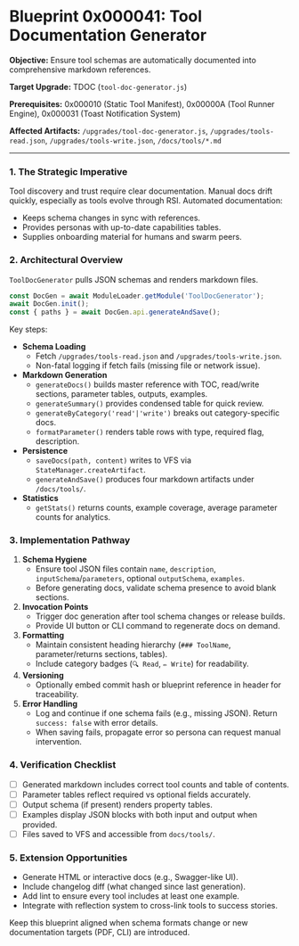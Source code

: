 # Blueprint 0x000041: Tool Documentation Generator

**Objective:** Ensure tool schemas are automatically documented into comprehensive markdown references.

**Target Upgrade:** TDOC (`tool-doc-generator.js`)

**Prerequisites:** 0x000010 (Static Tool Manifest), 0x00000A (Tool Runner Engine), 0x000031 (Toast Notification System)

**Affected Artifacts:** `/upgrades/tool-doc-generator.js`, `/upgrades/tools-read.json`, `/upgrades/tools-write.json`, `/docs/tools/*.md`

---

### 1. The Strategic Imperative
Tool discovery and trust require clear documentation. Manual docs drift quickly, especially as tools evolve through RSI. Automated documentation:
- Keeps schema changes in sync with references.
- Provides personas with up-to-date capabilities tables.
- Supplies onboarding material for humans and swarm peers.

### 2. Architectural Overview
`ToolDocGenerator` pulls JSON schemas and renders markdown files.

```javascript
const DocGen = await ModuleLoader.getModule('ToolDocGenerator');
await DocGen.init();
const { paths } = await DocGen.api.generateAndSave();
```

Key steps:
- **Schema Loading**
  - Fetch `/upgrades/tools-read.json` and `/upgrades/tools-write.json`.
  - Non-fatal logging if fetch fails (missing file or network issue).
- **Markdown Generation**
  - `generateDocs()` builds master reference with TOC, read/write sections, parameter tables, outputs, examples.
  - `generateSummary()` provides condensed table for quick review.
  - `generateByCategory('read'|'write')` breaks out category-specific docs.
  - `formatParameter()` renders table rows with type, required flag, description.
- **Persistence**
  - `saveDocs(path, content)` writes to VFS via `StateManager.createArtifact`.
  - `generateAndSave()` produces four markdown artifacts under `/docs/tools/`.
- **Statistics**
  - `getStats()` returns counts, example coverage, average parameter counts for analytics.

### 3. Implementation Pathway
1. **Schema Hygiene**
   - Ensure tool JSON files contain `name`, `description`, `inputSchema`/`parameters`, optional `outputSchema`, `examples`.
   - Before generating docs, validate schema presence to avoid blank sections.
2. **Invocation Points**
   - Trigger doc generation after tool schema changes or release builds.
   - Provide UI button or CLI command to regenerate docs on demand.
3. **Formatting**
   - Maintain consistent heading hierarchy (`### ToolName`, parameter/returns sections, tables).
   - Include category badges (`🔍 Read`, `✏️ Write`) for readability.
4. **Versioning**
   - Optionally embed commit hash or blueprint reference in header for traceability.
5. **Error Handling**
   - Log and continue if one schema fails (e.g., missing JSON). Return `success: false` with error details.
   - When saving fails, propagate error so persona can request manual intervention.

### 4. Verification Checklist
- [ ] Generated markdown includes correct tool counts and table of contents.
- [ ] Parameter tables reflect required vs optional fields accurately.
- [ ] Output schema (if present) renders property tables.
- [ ] Examples display JSON blocks with both input and output when provided.
- [ ] Files saved to VFS and accessible from `docs/tools/`.

### 5. Extension Opportunities
- Generate HTML or interactive docs (e.g., Swagger-like UI).
- Include changelog diff (what changed since last generation).
- Add lint to ensure every tool includes at least one example.
- Integrate with reflection system to cross-link tools to success stories.

Keep this blueprint aligned when schema formats change or new documentation targets (PDF, CLI) are introduced.
